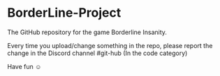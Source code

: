 # BorderLine-Project
The GitHub repository for the game Borderline Insanity.

Every time you upload/change something in the repo, please report the change in the Discord channel #git-hub (In the code category)

Have fun ☺
